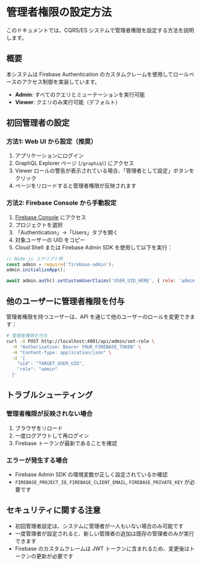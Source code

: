 # 管理者権限の設定方法

このドキュメントでは、CQRS/ES システムで管理者権限を設定する方法を説明します。

## 概要

本システムは Firebase Authentication のカスタムクレームを使用してロールベースのアクセス制御を実装しています。

- **Admin**: すべてのクエリとミューテーションを実行可能
- **Viewer**: クエリのみ実行可能（デフォルト）

## 初回管理者の設定

### 方法1: Web UI から設定（推奨）

1. アプリケーションにログイン
2. GraphQL Explorer ページ (`/graphiql`) にアクセス
3. Viewer ロールの警告が表示されている場合、「管理者として設定」ボタンをクリック
4. ページをリロードすると管理者権限が反映されます

### 方法2: Firebase Console から手動設定

1. [Firebase Console](https://console.firebase.google.com) にアクセス
2. プロジェクトを選択
3. 「Authentication」→「Users」タブを開く
4. 対象ユーザーの UID をコピー
5. Cloud Shell または Firebase Admin SDK を使用して以下を実行：

```javascript
// Node.js スクリプト例
const admin = require('firebase-admin');
admin.initializeApp();

await admin.auth().setCustomUserClaims('USER_UID_HERE', { role: 'admin' });
```

## 他のユーザーに管理者権限を付与

管理者権限を持つユーザーは、API を通じて他のユーザーのロールを変更できます：

```bash
# 管理者権限を付与
curl -X POST http://localhost:4001/api/admin/set-role \
  -H "Authorization: Bearer YOUR_FIREBASE_TOKEN" \
  -H "Content-Type: application/json" \
  -d '{
    "uid": "TARGET_USER_UID",
    "role": "admin"
  }'
```

## トラブルシューティング

### 管理者権限が反映されない場合

1. ブラウザをリロード
2. 一度ログアウトして再ログイン
3. Firebase トークンが最新であることを確認

### エラーが発生する場合

- Firebase Admin SDK の環境変数が正しく設定されているか確認
- `FIREBASE_PROJECT_ID`, `FIREBASE_CLIENT_EMAIL`, `FIREBASE_PRIVATE_KEY` が必要です

## セキュリティに関する注意

- 初回管理者設定は、システムに管理者が一人もいない場合のみ可能です
- 一度管理者が設定されると、新しい管理者の追加は既存の管理者のみが実行できます
- Firebase のカスタムクレームは JWT トークンに含まれるため、変更後はトークンの更新が必要です